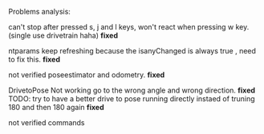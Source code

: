 Problems analysis:

can't stop after pressed s, j and l keys, won't react when pressing w key.(single use drivetrain haha) **fixed**

ntparams keep refreshing because the isanyChanged is always true , need to fix this. **fixed**

not verified poseestimator and odometry. **fixed**

DrivetoPose Not working go to the wrong angle and wrong direction. **fixed**
TODO: try to have a better drive to pose running directly instaed of truning 180 and then 180 again **fixed**

not verified commands 